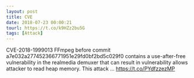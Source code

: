 ```yaml
---
layout: post
title: CVE
date: 2018-07-23 00:00:21
tourl: https://t.co/k9HZz2bu5G
tags: [Attack]
---
```

CVE-2018-1999013 FFmpeg before commit a7e032a277452366771951e29fd0bf2bd5c029f0 contains a use-after-free vulnerability in the realmedia demuxer that can result in vulnerability allows attacker to read heap memory. This attack ... https://t.co/PYdfzzezMP